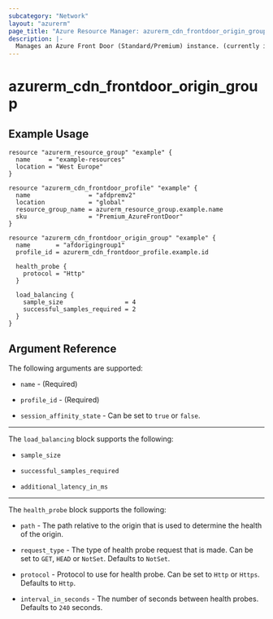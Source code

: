 ```yaml
---
subcategory: "Network"
layout: "azurerm"
page_title: "Azure Resource Manager: azurerm_cdn_frontdoor_origin_group"
description: |-
  Manages an Azure Front Door (Standard/Premium) instance. (currently in public preview)
---
```


# azurerm_cdn_frontdoor_origin_group

## Example Usage

```hcl
resource "azurerm_resource_group" "example" {
  name     = "example-resources"
  location = "West Europe"
}

resource "azurerm_cdn_frontdoor_profile" "example" {
  name                = "afdpremv2"
  location            = "global"
  resource_group_name = azurerm_resource_group.example.name
  sku                 = "Premium_AzureFrontDoor"
}

resource "azurerm_cdn_frontdoor_origin_group" "example" {
  name       = "afdorigingroup1"
  profile_id = azurerm_cdn_frontdoor_profile.example.id

  health_probe {
    protocol = "Http"
  }

  load_balancing {
    sample_size                 = 4
    successful_samples_required = 2
  }
}
```

## Argument Reference

The following arguments are supported:

* `name` - (Required)

* `profile_id` - (Required)

* `session_affinity_state` - Can be set to `true` or `false`.

---

The `load_balancing` block supports the following:

* `sample_size`

* `successful_samples_required`

* `additional_latency_in_ms`

---

The `health_probe` block supports the following:

* `path` - The path relative to the origin that is used to determine the health of the origin.

* `request_type` - The type of health probe request that is made. Can be set to `GET`, `HEAD` or `NotSet`. Defaults to `NotSet`.

* `protocol` - Protocol to use for health probe. Can be set to `Http` or `Https`. Defaults to `Http`.

* `interval_in_seconds` - The number of seconds between health probes. Defaults to `240` seconds.